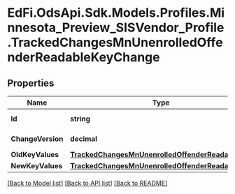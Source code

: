 # EdFi.OdsApi.Sdk.Models.Profiles.Minnesota_Preview_SISVendor_Profile.TrackedChangesMnUnenrolledOffenderReadableKeyChange

## Properties

Name | Type | Description | Notes
------------ | ------------- | ------------- | -------------
**Id** | **string** | Resource identifier | [optional] 
**ChangeVersion** | **decimal** | Change version | [optional] 
**OldKeyValues** | [**TrackedChangesMnUnenrolledOffenderReadableKey**](TrackedChangesMnUnenrolledOffenderReadableKey.md) |  | [optional] 
**NewKeyValues** | [**TrackedChangesMnUnenrolledOffenderReadableKey**](TrackedChangesMnUnenrolledOffenderReadableKey.md) |  | [optional] 

[[Back to Model list]](../README.md#documentation-for-models) [[Back to API list]](../README.md#documentation-for-api-endpoints) [[Back to README]](../README.md)

